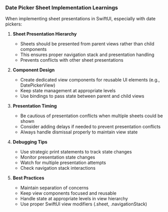 ### Date Picker Sheet Implementation Learnings

When implementing sheet presentations in SwiftUI, especially with date pickers:

1. **Sheet Presentation Hierarchy**
   - Sheets should be presented from parent views rather than child components
   - This ensures proper navigation stack and presentation handling
   - Prevents conflicts with other sheet presentations

2. **Component Design**
   - Create dedicated view components for reusable UI elements (e.g., DatePickerView)
   - Keep state management at appropriate levels
   - Use bindings to pass state between parent and child views

3. **Presentation Timing**
   - Be cautious of presentation conflicts when multiple sheets could be shown
   - Consider adding delays if needed to prevent presentation conflicts
   - Always handle dismissal properly to maintain view state

4. **Debugging Tips**
   - Use strategic print statements to track state changes
   - Monitor presentation state changes
   - Watch for multiple presentation attempts
   - Check navigation stack interactions

5. **Best Practices**
   - Maintain separation of concerns
   - Keep view components focused and reusable
   - Handle state at appropriate levels in view hierarchy
   - Use proper SwiftUI view modifiers (.sheet, .navigationStack) 